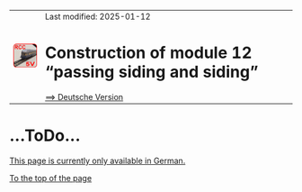 <table><tr><td><img src="./images/RCC5V_Logo_96.png"></img></td><td>
Last modified: 2025-01-12 <a name="up"></a><br>   
<h1>Construction of module 12 “passing siding and siding”</h1>
<a href="LIESMICH.md">==> Deutsche Version</a>&nbsp; &nbsp; &nbsp; 
</td></tr></table>   

# ...ToDo...

<a href="LIESMICH.md">This page is currently only available in German.</a>   

[To the top of the page](#up)   
<a name="x20"></a>   
